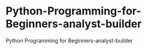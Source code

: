 # Python-Programming-for-Beginners-analyst-builder
Python Programming for Beginners-analyst-builder
